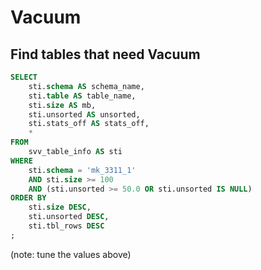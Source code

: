 # Vacuum

## Find tables that need Vacuum

```SQL
SELECT
    sti.schema AS schema_name,
    sti.table AS table_name,
    sti.size AS mb,
    sti.unsorted AS unsorted,
    sti.stats_off AS stats_off,
    *
FROM
    svv_table_info AS sti
WHERE
    sti.schema = 'mk_3311_1'
    AND sti.size >= 100
    AND (sti.unsorted >= 50.0 OR sti.unsorted IS NULL)
ORDER BY
    sti.size DESC,
    sti.unsorted DESC,
    sti.tbl_rows DESC
;
```

(note: tune the values above)
